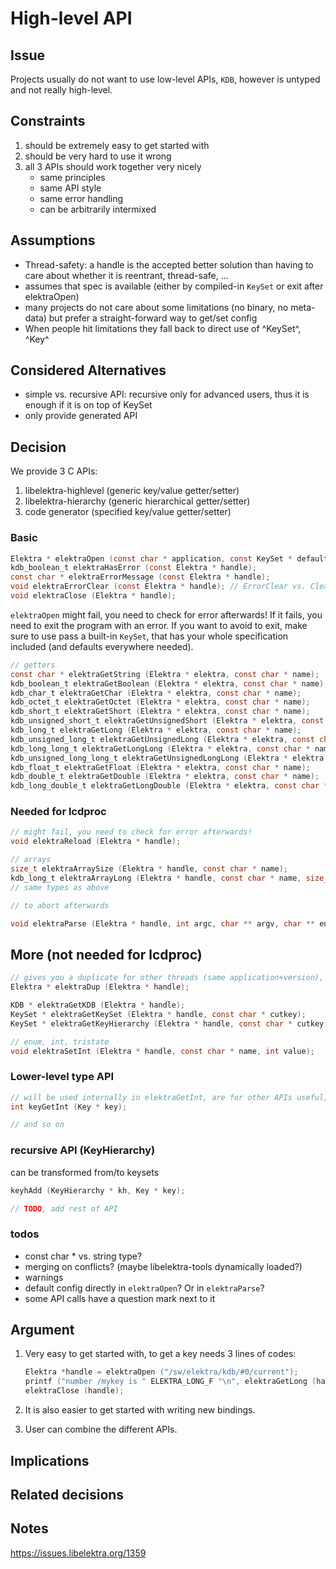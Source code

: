 # High-level API

## Issue

Projects usually do not want to use low-level APIs,
`KDB`, however is untyped and not really high-level.

## Constraints

1. should be extremely easy to get started with
2. should be very hard to use it wrong
3. all 3 APIs should work together very nicely
   - same principles
   - same API style
   - same error handling
   - can be arbitrarily intermixed

## Assumptions

- Thread-safety: a handle is the accepted better solution than having to
  care about whether it is reentrant, thread-safe, ...
- assumes that spec is available (either by compiled-in `KeySet` or exit after elektraOpen)
- many projects do not care about some limitations (no binary, no meta-data)
  but prefer a straight-forward way to get/set config
- When people hit limitations they fall back to direct use of ^KeySet^, ^Key^

## Considered Alternatives

- simple vs. recursive API: recursive only for advanced users, thus it is enough if it is on top of KeySet
- only provide generated API

## Decision

We provide 3 C APIs:

1. libelektra-highlevel (generic key/value getter/setter)
2. libelektra-hierarchy (generic hierarchical getter/setter)
3. code generator (specified key/value getter/setter)


### Basic

```c
Elektra * elektraOpen (const char * application, const KeySet * defaultConfig);
kdb_boolean_t elektraHasError (const Elektra * handle);
const char * elektraErrorMessage (const Elektra * handle);
void elektraErrorClear (const Elektra * handle); // ErrorClear vs. ClearError?
void elektraClose (Elektra * handle);
```

`elektraOpen` might fail, you need to check for error afterwards!
If it fails, you need to exit the program with an error.
If you want to avoid to exit, make sure to use pass a built-in `KeySet`,
that has your whole specification included (and defaults everywhere
needed).


```c
// getters
const char * elektraGetString (Elektra * elektra, const char * name);
kdb_boolean_t elektraGetBoolean (Elektra * elektra, const char * name);
kdb_char_t elektraGetChar (Elektra * elektra, const char * name);
kdb_octet_t elektraGetOctet (Elektra * elektra, const char * name);
kdb_short_t elektraGetShort (Elektra * elektra, const char * name);
kdb_unsigned_short_t elektraGetUnsignedShort (Elektra * elektra, const char * name);
kdb_long_t elektraGetLong (Elektra * elektra, const char * name);
kdb_unsigned_long_t elektraGetUnsignedLong (Elektra * elektra, const char * name);
kdb_long_long_t elektraGetLongLong (Elektra * elektra, const char * name);
kdb_unsigned_long_long_t elektraGetUnsignedLongLong (Elektra * elektra, const char * name);
kdb_float_t elektraGetFloat (Elektra * elektra, const char * name);
kdb_double_t elektraGetDouble (Elektra * elektra, const char * name);
kdb_long_double_t elektraGetLongDouble (Elektra * elektra, const char * name);
```

### Needed for lcdproc

```c
// might fail, you need to check for error afterwards!
void elektraReload (Elektra * handle);

// arrays
size_t elektraArraySize (Elektra * handle, const char * name);
kdb_long_t elektraArrayLong (Elektra * handle, const char * name, size_t elem);
// same types as above

// to abort afterwards

void elektraParse (Elektra * handle, int argc, char ** argv, char ** environ); // pass environ?
```


## More (not needed for lcdproc)

```c
// gives you a duplicate for other threads (same application+version), automatically calls elektraErrorClear
Elektra * elektraDup (Elektra * handle);

KDB * elektraGetKDB (Elektra * handle);
KeySet * elektraGetKeySet (Elektra * handle, const char * cutkey);
KeySet * elektraGetKeyHierarchy (Elektra * handle, const char * cutkey);

// enum, int, tristate
void elektraSetInt (Elektra * handle, const char * name, int value);
```

### Lower-level type API

```c
// will be used internally in elektraGetInt, are for other APIs useful, too
int keyGetInt (Key * key);

// and so on
```

### recursive API (KeyHierarchy)

can be transformed from/to keysets

```c
keyhAdd (KeyHierarchy * kh, Key * key);

// TODO, add rest of API
```

### todos

- const char * vs. string type?
- merging on conflicts? (maybe libelektra-tools dynamically loaded?)
- warnings
- default config directly in `elektraOpen`? Or in `elektraParse`?
- some API calls have a question mark next to it

## Argument

1. Very easy to get started with, to get a key needs 3 lines of codes:

   ```c
   Elektra *handle = elektraOpen ("/sw/elektra/kdb/#0/current");
   printf ("number /mykey is " ELEKTRA_LONG_F "\n", elektraGetLong (handle, "/mykey"));
   elektraClose (handle);
   ```

2. It is also easier to get started with writing new bindings.
3. User can combine the different APIs.

## Implications

## Related decisions

## Notes

https://issues.libelektra.org/1359
